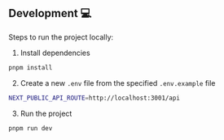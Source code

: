 ## Development 💻

Steps to run the project locally:

1. Install dependencies

```bash
pnpm install
```

2. Create a new `.env` file from the specified `.env.example` file

```bash
NEXT_PUBLIC_API_ROUTE=http://localhost:3001/api
```

3. Run the project

```bash
pnpm run dev
```
